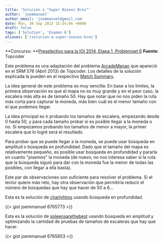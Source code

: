 ```yaml
---
title: 'Solución a "Super Nieves Bros"'
author: 'joemmanuel'
author_email: 'joemmanuel@gmail.com'
date: Mon, 30 Sep 2013 15:54:06 +0000
draft: false
tags: ['Solution', 'Examen 6']
aliases: ['/solucion-a-super-nieves-bros']
---
```


**Concurso: **[Preselectivo para la IOI 2014, Etapa 1, Problemset 6](https://omegaup.com/arena/IOI2014E1P6) **Fuente**: Topcoder

Este problema es una adaptación del problema [ArcadeManao](http://community.topcoder.com/stat?c=problem_statement&pm=12504&rd=15496) que apareció en el SRM 576 (Abril 2013) de Topcoder. Los detalles de la solución explicada la pueden en el respectivo [Match Summary](http://apps.topcoder.com/wiki/display/tc/SRM+576).

La idea general de este problema es muy sencilla: En base a los límites, la primera observación es que el mapa no es muy grande y en el peor caso, la escalera más alta es de tamaño 50. Hay que notar que no nos piden la ruta más corta para capturar la moneda, más bien cuál es el menor tamaño con el que podemos llegar.

La idea principal es ir probando los tamaños de escalera, empezando desde 0 hasta 50, y para cada tamaño probar si es posible llegar a la moneda o no. Si empezamos probando los tamaños de menor a mayor, la primer escalera que lo logré será el resultado.

Para probar que se puede llegar a la moneda, se puede usar búsqueda en amplitud o búsqueda en profundidad. Dado que el tamaño del mapa es relativamente pequeño, es posible usar búsqueda en profundidad y pararla en cuanto "pisemos" la moneda (de nuevo, no nos interesa saber si la ruta que la búsqueda siguió para dar con la moneda fue la menor de todas las posibles, con llegar a ella basta).

Este par de observaciones son suficiente para resolver el problema. Si el lector quiere más reto, hay otra observación que permitiría reducir el número de búsquedas que hay que hacer de 50 a 6...

Esta es la solución de [charlyhlms](https://omegaup.com/profile/charlyhlms) usando búsqueda en profundidad.

{{< gist joemmanuel 6765773 >}}

Esta es la solución de [spleensarethebest](https://omegaup.com/profile/spleensarethebest) usando búsqueda en amplitud y optimizando la cantidad de pruebas de tamaños de escaleras que hay que hacer.

{{< gist joemmanuel 6765853 >}}